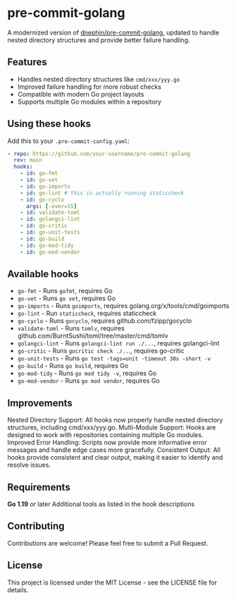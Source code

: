 # pre-commit-golang

A modernized version of [dnephin/pre-commit-golang](https://github.com/dnephin/pre-commit-golang), updated to handle nested directory structures and provide better failure handling.

## Features

- Handles nested directory structures like `cmd/xxx/yyy.go`
- Improved failure handling for more robust checks
- Compatible with modern Go project layouts
- Supports multiple Go modules within a repository

## Using these hooks

Add this to your `.pre-commit-config.yaml`:

```yaml
- repo: https://github.com/your-username/pre-commit-golang
  rev: main
  hooks:
    - id: go-fmt
    - id: go-vet
    - id: go-imports
    - id: go-lint # this is actually running staticcheck
    - id: go-cyclo
      args: [-over=15]
    - id: validate-toml
    - id: golangci-lint
    - id: go-critic
    - id: go-unit-tests
    - id: go-build
    - id: go-mod-tidy
    - id: go-mod-vendor
```

## Available hooks
- `go-fmt` - Runs `gofmt`, requires Go
- `go-vet` - Runs `go vet`, requires Go
- `go-imports` - Runs `goimports`, requires golang.org/x/tools/cmd/goimports
- `go-lint` - Run `staticcheck`, requires staticcheck
- `go-cyclo` - Runs `gocyclo`, requires github.com/fzipp/gocyclo
- `validate-toml` - Runs `tomlv`, requires github.com/BurntSushi/toml/tree/master/cmd/tomlv
- `golangci-lint` - Runs `golangci-lint run ./...`, requires golangci-lint
- `go-critic` - Runs `gocritic check ./..`., requires go-critic
- `go-unit-tests` - Runs `go test -tags=unit -timeout 30s -short -v`
- `go-build` - Runs `go build`, requires Go
- `go-mod-tidy` - Runs `go mod tidy -v`, requires Go
- `go-mod-vendor` - Runs `go mod vendor`, requires Go

## Improvements
Nested Directory Support: All hooks now properly handle nested directory structures, including cmd/xxx/yyy.go.
Multi-Module Support: Hooks are designed to work with repositories containing multiple Go modules.
Improved Error Handling: Scripts now provide more informative error messages and handle edge cases more gracefully.
Consistent Output: All hooks provide consistent and clear output, making it easier to identify and resolve issues.

## Requirements
**Go 1.19** or later
Additional tools as listed in the hook descriptions

## Contributing
Contributions are welcome! Please feel free to submit a Pull Request.

## License
This project is licensed under the MIT License - see the LICENSE file for details.
